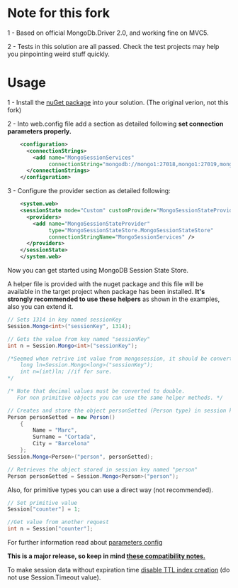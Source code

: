 Note for this fork
====
1 - Based on official MongoDb.Driver 2.0, and working fine on MVC5.

2 - Tests in this solution are all passed. Check the test projects may help you pinpointing weird stuff quickly.



Usage
=====

1 - Install the [nuGet package](https://www.nuget.org/packages/MongoSessionStateStore/) into your solution. (The original verion, not this fork)

2 - Into web.config file add a <connectionStrings> section as detailed following **set connection parameters properly.**
```xml
    <configuration>
      <connectionStrings>
        <add name="MongoSessionServices"
             connectionString="mongodb://mongo1:27018,mongo1:27019,mongo1:27020/?connect=replicaset"/>
      </connectionStrings>
    </configuration>
```

3 - Configure the <sessionState> provider section as detailed following:
```xml
    <system.web>
    <sessionState mode="Custom" customProvider="MongoSessionStateProvider">
      <providers>
        <add name="MongoSessionStateProvider"
             type="MongoSessionStateStore.MongoSessionStateStore"
             connectionStringName="MongoSessionServices" />
      </providers>
    </sessionState>
    </system.web>
```

Now you can get started using MongoDB Session State Store. 

A helper file is provided with the nuget package and this file will be available in the target project when package has been installed. **It's strongly recommended to use these helpers** as shown in the examples, also you can extend it.

```C#
// Sets 1314 in key named sessionKey
Session.Mongo<int>("sessionKey", 1314);

// Gets the value from key named "sessionKey"
int n = Session.Mongo<int>("sessionKey");

/*Seemed when retrive int value from mongosession, it should be converted to long. like:
	long ln=Session.Mongo<long>("sessionKey");
	int n=(int)ln; //if for sure.
*/

/* Note that decimal values must be converted to double.
   For non primitive objects you can use the same helper methods. */

// Creates and store the object personSetted (Person type) in session key named person
Person personSetted = new Person()
	{
		Name = "Marc",
		Surname = "Cortada",
		City = "Barcelona"
	};
Session.Mongo<Person>("person", personSetted);

// Retrieves the object stored in session key named "person"
Person personGetted = Session.Mongo<Person>("person");
```

Also, for primitive types you can use a direct way (not recommended).

```C#
// Set primitive value
Session["counter"] = 1;

//Get value from another request
int n = Session["counter"];
```

For further information read about [parameters config](https://github.com/MarkCBB/MongoDB-ASP.NET-Session-State-Store/wiki/Web.config-parameters#parameters-detail)

**This is a major release, so keep in mind [these compatibility notes.](https://github.com/MarkCBB/MongoDB-ASP.NET-Session-State-Store/wiki/Compatibility-with-v1.0.0-version-in-v2.0.0-version)**

To make session data without expiration time [disable TTL index creation](https://github.com/MarkCBB/MongoDB-ASP.NET-Session-State-Store/wiki/Web.config-parameters#autocreatettlindex) (do not use Session.Timeout value).
